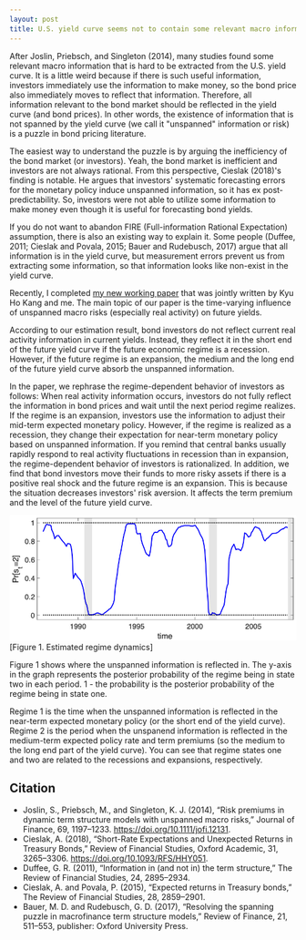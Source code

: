 ```yaml
---
layout: post
title: U.S. yield curve seems not to contain some relevant macro information, then does it mean inefficiency of the bond market?
---
```


After Joslin, Priebsch, and Singleton (2014), many studies found some relevant macro information that is hard to be extracted from the U.S. yield curve. It is a little weird because if there is such useful information, investors immediately use the information to make money, so the bond price also immediately moves to reflect that information. Therefore, all information relevant to the bond market should be reflected in the yield curve (and bond prices). In other words, the existence of information that is not spanned by the yield curve (we call it "unspanned" information or risk) is a puzzle in bond pricing literature.

The easiest way to understand the puzzle is by arguing the inefficiency of the bond market (or investors). Yeah, the bond market is inefficient and investors are not always rational. From this perspective, Cieslak (2018)'s finding is notable. He argues that investors' systematic forecasting errors for the monetary policy induce unspanned information, so it has ex post-predictability. So, investors were not able to utilize some information to make money even though it is useful for forecasting bond yields.

If you do not want to abandon FIRE (Full-information Rational Expectation) assumption, there is also an existing way to explain it. Some people (Duffee, 2011; Cieslak and Povala, 2015; Bauer and Rudebusch, 2017) argue that all information is in the yield curve, but measurement errors prevent us from extracting some information, so that information looks like non-exist in the yield curve.

Recently, I completed [my new working paper](https://papers.ssrn.com/sol3/papers.cfm?abstract_id=4414404) that was jointly written by Kyu Ho Kang and me. The main topic of our paper is the time-varying influence of unspanned macro risks (especially real activity) on future yields.

According to our estimation result, bond investors do not reflect current real activity information in current yields. Instead, they reflect it in the short end of the future yield curve if the future economic regime is a recession. However, if the future regime is an expansion, the medium and the long end of the future yield curve absorb the unspanned information.

In the paper, we rephrase the regime-dependent behavior of investors as follows: When real activity information occurs, investors do not fully reflect the information in bond prices and wait until the next period regime realizes. If the regime is an expansion, investors use the information to adjust their mid-term expected monetary policy. However, if the regime is realized as a recession, they change their expectation for near-term monetary policy based on unspanned information. If you remind that central banks usually rapidly respond to real activity fluctuations in recession than in expansion, the regime-dependent behavior of investors is rationalized. In addition, we find that bond investors move their funds to more risky assets if there is a positive real shock and the future regime is an expansion. This is because the situation decreases investors' risk aversion. It affects the term premium and the level of the future yield curve.

![fig1](https://github.com/econPreference/econPreference.github.io/blob/master/images/2023-4-16-regime.png?raw=true)
[Figure 1. Estimated regime dynamics]

Figure 1 shows where the unspanned information is reflected in. The y-axis in the graph represents the posterior probability of the regime being in state two in each period. 1 - the probability is the posterior probability of the regime being in state one.

Regime 1 is the time when the unspanned information is reflected in the near-term expected monetary policy (or the short end of the yield curve). Regime 2 is the period when the unspanend information is reflected in the medium-term expected policy rate and term premiums (so the medium to the long end part of the yield curve). You can see that regime states one and two are related to the recessions and expansions, respectively.

## Citation

- Joslin, S., Priebsch, M., and Singleton, K. J. (2014), “Risk premiums in dynamic term structure models with unspanned macro risks,” Journal of Finance, 69, 1197–1233. https://doi.org/10.1111/jofi.12131.
- Cieslak, A. (2018), “Short-Rate Expectations and Unexpected Returns in Treasury Bonds,” Review of Financial Studies, Oxford Academic, 31, 3265–3306. https://doi.org/10.1093/RFS/HHY051.
- Duffee, G. R. (2011), “Information in (and not in) the term structure,” The Review of Financial Studies, 24, 2895–2934.
- Cieslak, A. and Povala, P. (2015), “Expected returns in Treasury bonds,” The Review of Financial Studies, 28, 2859–2901.
- Bauer, M. D. and Rudebusch, G. D. (2017), “Resolving the spanning puzzle in macrofinance term structure models,” Review of Finance, 21, 511–553, publisher: Oxford University Press.
